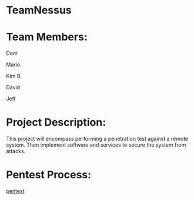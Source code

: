 # TeamNessus

# Team Members:

Dom

Mario

Kim B.

David

Jeff

# Project Description:
This project will encompass performing a penetration test against a remote system.
Then implement software and services to secure the system from attacks.


# Pentest Process:


[pentest](https://github.com/Team-Nessus/TeamNessus/blob/feature/Pictures/pen-testing.jpg)
